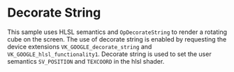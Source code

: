 # Decorate String

This sample uses HLSL semantics and `OpDecorateString` to render a rotating cube
on the screen. The use of decorate string is enabled by requesting the device
extensions `VK_GOOGLE_decorate_string` and `VK_GOOGLE_hlsl_functionality1`.
Decorate string is used to set the user semantics `SV_POSITION` and `TEXCOORD`
in the hlsl shader.